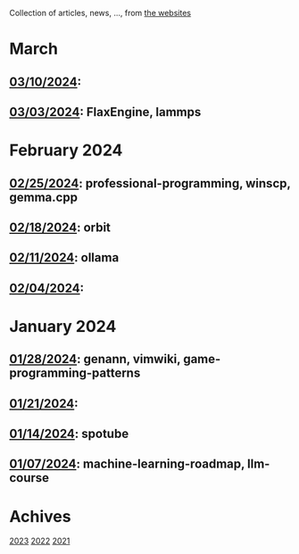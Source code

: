 Collection of articles, news, ..., from [the websites](sources.md)

# March
## [03/10/2024](2024/0310.md):
## [03/03/2024](2024/0303.md): FlaxEngine, lammps

# February 2024
## [02/25/2024](2024/0225.md): professional-programming, winscp, gemma.cpp
## [02/18/2024](2024/0218.md): orbit
## [02/11/2024](2024/0211.md): ollama
## [02/04/2024](2024/0204.md):

# January 2024
## [01/28/2024](2024/0128.md): genann, vimwiki, game-programming-patterns
## [01/21/2024](2024/0121.md):
## [01/14/2024](2024/0114.md): spotube
## [01/07/2024](2024/0107.md): machine-learning-roadmap, llm-course

# Achives
[2023](Achive_2023.md)
[2022](Achive_2022.md)
[2021](Achive_2021.md)
